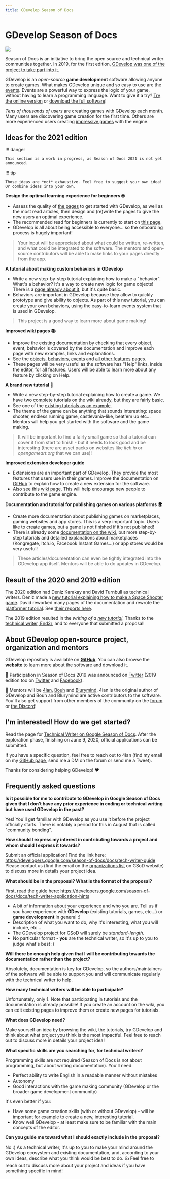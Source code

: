 ```yaml
---
title: GDevelop Season of Docs
---
```

# GDevelop Season of Docs

![](/gdevelop5/community/seasonofdocs_logo_secondarygrey_72ppi.png)

Season of Docs is an initiative to bring the open source and technical writer communities together. In 2019, for the first edition, [GDevelop was one of the project to take part into it](https://developers.google.com/season-of-docs/docs/participants).

GDevelop is an *open-source* **game development** software allowing anyone to create games. What makes GDevelop unique and so easy to use are the [events](https://gdevelop.io/). Events are a powerful way to express the logic of your game, without having to learn a programming language. Want to give it a try? [Try the online version](https://editor.gdevelop.io) or [download the full software](https://gdevelop.io/download/)!

*Tens of thousands of users* are creating games with GDevelop each month. Many users are discovering game creation for the first time. Others are more experienced users creating [impressive games](https://gdevelop.io/games-showcase/) with the engine.

## Ideas for the 2021 edition

!!! danger

    This section is a work in progress, as Season of Docs 2021 is not yet announced.

!!! tip

    Those ideas are *not* exhaustive. Feel free to suggest your own idea! Or combine ideas into your own.

**Design the optimal learning experience for beginners 🤓**

  * Assess the quality of [the pages](/gdevelop5/getting_started) to get started with GDevelop, as well as the most read articles, then design and (re)write the pages to give the new users an optimal experience.
  * The recommended read for beginners is currently to start on [this page](/gdevelop5/getting_started).
  * GDevelop is all about being accessible to everyone... so the onboarding process is hugely important!

> Your input will be appreciated about what could be written, re-written, and what could be integrated to the software. The mentors and open-source contributors will be able to make links to your pages directly from the app.

**A tutorial about making custom behaviors in GDevelop**

  * Write a new step-by-step tutorial explaining how to make a "behavior". What's a behavior? It's a way to create new logic for game objects! There is a [page already about it](/gdevelop5/tutorials/how-to-make-behavior), but it's quite basic.
  * Behaviors are important in GDevelop because they allow to quickly prototype and give ability to objects. As part of this new tutorial, you can create your own behaviors, using the easy-to-learn events system that is used in GDevelop.

> This project is a good way to learn more about game making!

**Improved wiki pages 📚**

  * Improve the existing documentation by checking that every object, event, behavior is covered by the documentation and improve each page with new examples, links and explanations.
  * See the [objects](http://wiki.compilgames.net/doku.php/gdevelop5/objects), [behaviors](http://wiki.compilgames.net/doku.php/gdevelop5/behaviors), [events](http://wiki.compilgames.net/doku.php/gdevelop5/events) and [all other features](http://wiki.compilgames.net/doku.php/gdevelop5/all-features) pages.
  * These pages will be very useful as the software has "Help" links, inside the editor, for all features. Users will be able to learn more about any feature by clicking on Help.

**A brand new tutorial 🚀**

  * Write a new step-by-step tutorial explaining how to create a game. We have two complete tutorials on the wiki already, but they are fairly basic.
  * See one of the [existing tutorials as an example](http://wiki.compilgames.net/doku.php/gdevelop5/tutorials/platform-game/start).
  * The theme of the game can be anything that sounds interesting: space shooter, endless running game, castlevania-like, beat'em up etc... Mentors will help you get started with the software and the game making.

> It will be important to find a fairly small game so that a tutorial can cover it from start to finish - but it needs to look good and be interesting (there are asset packs on websites like *itch.io* or *opengameart.org* that we can use)!

**Improved extension developer guide**

  * Extensions are an important part of GDevelop. They provide the most features that users use in their games. Improve the documentation on [GitHub](https://github.com/4ian/GDevelop/blob/master/newIDE/README-extensions.md) to explain how to create a new extension for the software.
  * Also see this [wiki page](http://wiki.compilgames.net/doku.php/gdevelop5/extending-gdevelop). This will help encourage new people to contribute to the game engine.

**Documentation and tutorial for publishing games on various platforms 🌍**

  * Create more documentation about publishing games on marketplaces, gaming websites and app stores. This is a very important topic. Users like to create games, but a game is not finished if it's not published!
  * There is already some [documentation on the wiki](http://wiki.compilgames.net/doku.php/gdevelop5/publishing), but more step-by-step tutorials and detailed explanations about marketplaces (Kongregate, Itch.io, Facebook Instant Games...) or app stores would be very useful!

> These articles/documentation can even be tightly integrated into the GDevelop app itself. Mentors will be able to do updates in GDevelop.

## Result of the 2020 and 2019 edition

The 2020 edition had Deniz Karakay and David Turnbull as technical writers. Deniz made a [new tutorial explaining how to make a Space Shooter game](/gdevelop5/tutorials/space-shooter). David reworked many pages of the documentation and rewrote the [platformer tutorial](/gdevelop5/tutorials/platformer). See [their reports here](/gdevelop5/community/season-of-docs/results).

The 2019 edition resulted in the *writing of a [new tutorial](/gdevelop5/tutorials/geometry-monster)*. Thanks to the [technical writer, End3r](https://end3r.com/), and to everyone that submitted a proposal!

## About GDevelop open-source project, organization and mentors

GDevelop repository is available on **[GitHub](https://github.com/4ian/GDevelop)**.  You can also browse the **[website](https://gdevelop.io/)** to learn more about the software and download it.

📣 Participation in Season of Docs 2019 was announced on [Twitter](https://twitter.com/GDevelopApp/status/1260181527280975873) (2019 edition too on [Twitter](https://twitter.com/GDevelopApp/status/1120410655675359234) and [Facebook](https://www.facebook.com/GDevelopApp/posts/10157106427160768)).

👋 Mentors will be [4ian](https://github.com/4ian), [Bouh](https://github.com/Bouh) and [Blurymind](https://github.com/blurymind). 4ian is the original author of GDevelop and Bouh and Blurymind are active contributors to the software. You'll also get support from other members of the community on the [forum](https://forum.gdevelop.io) or [the Discord](https://discord.gg/rjdYHvj)!

## I'm interested! How do we get started?

Read the page for [Technical Writer on Google Season of Docs](https://developers.google.com/season-of-docs/docs/tech-writer-guide). After the exploration phase, finishing on June 9, 2020, official applications can be submitted.

If you have a specific question, feel free to reach out to 4ian (find my email on my [GitHub page](https://github.com/4ian), send me a DM on the forum or send me a Tweet).

Thanks for considering helping GDevelop! ❤️

## Frequently asked questions

**Is it possible for me to contribute to GDevelop in Google Season of Docs given that I don’t have any prior experience in coding or technical writing but have used GDevelop in the past?**

Yes! You'll get familiar with GDevelop as you use it before the project officially starts. There is notably a period for this in August that is called "community bonding".

**How should I express my interest in contributing towards a project and whom should I express it towards?**

Submit an official application! Find the link here: <https://developers.google.com/season-of-docs/docs/tech-writer-guide>
Please contact us (find the email on the [organizations list](https://developers.google.com/season-of-docs/docs/participants) on GSoD website) to discuss more in details your project idea.

**What should be in the proposal? What is the format of the proposal?**

First, read the guide here: <https://developers.google.com/season-of-docs/docs/tech-writer-application-hints>

  * A bit of information about your experience and who you are. Tell us if you have experience with **GDevelop** (existing tutorials, games, etc...) or **game development** in general :)
  * Description of what you want to do, why it's interesting, what you will include, etc...
  * The GDevelop project for GSoD will surely be *standard-length*.
  * No particular format - **you** are the technical writer, so it's up to you to judge what's best :)

**Will there be enough help given that I will be contributing towards the documentation rather than the project?**

Absolutely, documentation is key for GDevelop, so the authors/maintainers of the software will be able to support you and will communicate regularly with the technical writer to help.

**How many technical writers will be able to participate?**

Unfortunately, only 1. Note that participating in tutorials and the documentation is already possible! If you create an account on the wiki, you can edit existing pages to improve them or create new pages for tutorials.

**What does GDevelop need?**

Make yourself an idea by browsing the wiki, the tutorials, try GDevelop and think about what project you think is the most impactful. Feel free to reach out to discuss more in details your project idea!

**What specific skills are you searching for, for technical writers?**

Programming skills are not required (Season of Docs is not about programming, but about writing documentation). You'll need:

  * Perfect ability to write English in a readable manner without mistakes
  * Autonomy
  * Good interactions with the game making community (GDevelop or the broader game development community)

It's even better if you:

  * Have some game creation skills (with or without GDevelop) - will be important for example to create a new, interesting tutorial.
  * Know well GDevelop - at least make sure to be familiar with the main concepts of the editor.

**Can you guide me toward what I should exactly include in the proposal?**

No :) As a technical writer, it's up to you to make your mind around the GDevelop ecosystem and existing documentation, and, according to your own ideas, describe what you think would be best to do. 👍
Feel free to reach out to discuss more about your project and ideas if you have something specific in mind!